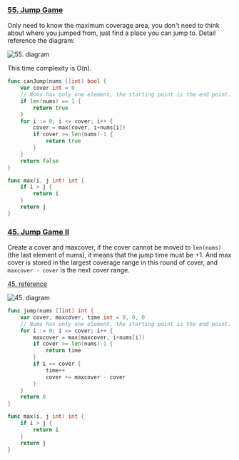 ### [55. Jump Game]

Only need to know the maximum coverage area, you don't need to think about where you jumped from, just find a place you can jump to.
Detail reference the diagram:  

![55. diagram]


This time complexity is O(n).
```go
func canJump(nums []int) bool {
	var cover int = 0
	// Nums has only one element, the starting point is the end point.
	if len(nums) == 1 {
		return true
	}
	for i := 0; i <= cover; i++ {
		cover = max(cover, i+nums[i])
		if cover >= len(nums)-1 {
			return true
		}
	}
	return false
}

func max(i, j int) int {
	if i > j {
		return i
	}
	return j
}
```

### [45. Jump Game II]

Create a cover and maxcover, if the cover cannot be moved to `len(nums)` (the last element of nums), 
it means that the jump time must be +1. And max cover is stored in the largest coverage range in this round of cover, and `maxcover - cover` is the next cover range.

[45. reference]

![45. diagram]

```go
func jump(nums []int) int {
	var cover, maxcover, time int = 0, 0, 0
	// Nums has only one element, the starting point is the end point.
	for i := 0; i <= cover; i++ {
		maxcover = max(maxcover, i+nums[i])
		if cover >= len(nums)-1 {
			return time
		}
		if i == cover {
			time++
			cover += maxcover - cover
		}
	}
	return 0
}

func max(i, j int) int {
	if i > j {
		return i
	}
	return j
}
```

[55. Jump Game]: https://leetcode.com/problems/jump-game/
[55. diagram]: https://camo.githubusercontent.com/01e90172ae96571ddb621627c493dfc09f508283df6072efa7fa564dce3245c1/68747470733a2f2f696d672d626c6f672e6373646e696d672e636e2f32303230313132343135343735383232392e706e67
[45. Jump Game II]: https://leetcode.com/problems/jump-game-ii
[45. reference]: https://github.com/youngyangyang04/leetcode-master/blob/master/problems/0045.%E8%B7%B3%E8%B7%83%E6%B8%B8%E6%88%8FII.md
[45. diagram]: https://camo.githubusercontent.com/52b0a6a3163808900ca557fe8f794b094caeaf7c2efd2d8094e0a94f04e7a21e/68747470733a2f2f696d672d626c6f672e6373646e696d672e636e2f32303230313230313233323330393130332e706e67
